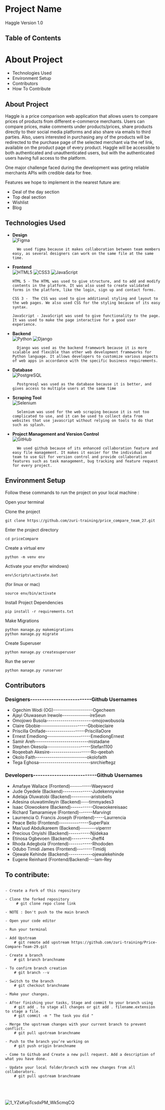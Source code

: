 
# Project Name
 Haggle Version 1.0 


## Table of Contents
   # About Project
   - Technologies Used
   - Environment Setup
   - Contributors
   - How To Contribute
   
## About Project
 Haggle is a price comparison web application that allows users to compare prices of products from different e-commerce merchants. Users can compare prices, make comments under products/prices, share products directly to their social media platforms and also share via emails to third parties. Also, users interested in purchasing any of the products will be redirected to the purchase page of the selected merchant via the ref link, available on the product page of every product. Haggle will be accessible to both authenticated and unauthenticated users, but with the authenticated users having full access to the platform.

One major challenge faced during the development was geting reliable merchants APIs with credible data for free.

Features we hope to implement in the nearest future are:
 - Deal of the day section
 - Top deal section
 - Wishlist
 - Blog

## Technologies Used
* __Design__<br/>
        ![Figma](https://img.shields.io/badge/figma-%23F24E1E.svg?style=for-the-badge&logo=figma&logoColor=white)
        
        We used figma because it makes collaboration between team members easy, as several designers can work on the same file at the same time.

* __Frontend__<br/>
      ![HTML5](https://img.shields.io/badge/html5-%23E34F26.svg?style=for-the-badge&logo=html5&logoColor=white)
      ![CSS3](https://img.shields.io/badge/css3-%231572B6.svg?style=for-the-badge&logo=css3&logoColor=white)
      ![JavaScript](https://img.shields.io/badge/javascript-%23323330.svg?style=for-the-badge&logo=javascript&logoColor=%23F7DF1E)

      HTML 5 - The HTML was used to give structure, and to add and modify contents in the platform. It was also used to create validated forms in the platform, like the login, sign up and contact forms. 

      CSS 3 -  The CSS was used to give additional styling and layout to the web pages. We also used CSS for the styling because of its easy syntax.

      JavaScript - JavaScript was used to give functionality to the page. It was used to make the page interactive for a good user experience.


* __Backend__<br/>
        ![Python](https://img.shields.io/badge/python-3670A0?style=for-the-badge&logo=python&logoColor=ffdd54)
        ![Django](https://img.shields.io/badge/django-%23092E20.svg?style=for-the-badge&logo=django&logoColor=white)

        Django was used as the backend framework because it is more scalable and flexible than other web development frameworks for Python language. It allows developers to customize various aspects of web apps in accordance with the specific business requirements.

* __Database__<br/>
        ![PostgreSQL](https://img.shields.io/badge/POSTGRE-SQL-brightgreen)
        
        Postgresql was used as the database because it is better, and gives access to multiple users at the same time

* __Scraping Tool__<br/>
        ![Selenium](https://img.shields.io/badge/selenium-%23121011.svg?style=for-the-badge&logo=selenium&logoColor=white)
        
        Selenium was used for the web scraping because it is not too complicated to use, and it can be used to collect data from websites that use javascript without relying on tools to do that such as splash.


* __Project Management and Version Control__<br/>
        ![GitHub](https://img.shields.io/badge/github-%23121011.svg?style=for-the-badge&logo=github&logoColor=white)
        
        We used github because of its enhanced collaboration feature and easy file management. It makes it easier for the individual and team to use Git for version control and provide collaboration features such as task management, bug tracking and feature request for every project.



## Environment Setup

Follow these commands to run the project on your local machine :

Open your terminal

Clone the project 
```
git clone https://github.com/zuri-training/price_compare_team_27.git 
```

Enter the project directory 

```
cd priceCompare
```

Create a virtual env

```
python -m venv env 
```

Activate your env(for windows)

```
env\Scripts\activate.bat	 
```
(for linux or mac)

```
source env/bin/activate 
``` 

Install Project Dependencies

```
pip install -r requirements.txt
```

Make Migrations

```
python manage.py makemigrations
python manage.py migrate
```

Create Superuser

```
python manage.py createsuperuser
```

Run the server

```
python manage.py runserver
```



## Contributors

### Designers--------------------------Github Usernames
 - Ogechim Wodi (OG)--------------------Ogecheem
 - Ajayi Oluwaseun Irewole--------------ireSeun
 - Omojowo Busola-----------------------omojowobusola
 - Claire Gbobie------------------------Gbobieclaire
 - Priscilla Onifade--------------------PriscillaOore
 - Ernest Emediong----------------------EmediongErnest
 - Samir Areh---------------------------mistadane
 - Stephen Okesola----------------------Stefan1100
 - Roqeebah	Akesire---------------------Ro-qeebah
 - Okolo Faith--------------------------okolofaith
 - Tega Eghosa--------------------------snrchieftegz


### Developers---------------------------Github Usernames                                               
 - Amafaye Wallace (Frontend)-----------Waeyword
 - Jude Oyedele (Backend)---------------Judekennywise
 - Adelaja Oluwatobi (Backend)----------aristobells
 - Adesina	oluwatimileyin (Backend)----timmyades3
 - Isaac Olowookere (Backend)-----------Olowookereisaac
 - Richard Tamaramieye (Frontend)-------Marvingt 
 - Laurrencia O. Francis Joseph (Frontend)-----Laurrencia
 - Peace Bello (Frontend)---------------SuperPaix
 - Mas’uud Abdulkareem (Backend)--------viperrrr
 - Precious Onyishi (Backend)-----------Njidekaa
 - Etinosa	Ogbevoen (Backend)----------Jheff4
 - Rhoda Adegbola (Frontend)------------Rhododen
 - Odubo Timidi James (Frontend)--------Timidij
 - Ojewale Kehinde (Backend)------------ojewalekehinde
 - Eugene Reinhard (Frontend/Backend)---Iam-Rey
 

## To contribute:

```

- Create a Fork of this repository

- Clone the forked repository
     # git clone repo clone link

- NOTE : Don't push to the main branch

- Open your code editor

- Run your terminal

- Add Upstream
    # git remote add upstream https://github.com/zuri-training/Price-Compare-Team-29.git

- Create a branch
    # git branch branchname

- To confirm branch creation
    # git branch --v

- Switch to the branch
    # git checkout branchname

- Make your changes.

- After finishing your tasks, Stage and commit to your branch using
    # git add . to stage all changes or git add . filename.extension to stage a file.
    # git commit -m " The task you did "

- Merge the upstream changes with your current branch to prevent conflict. 
    # git pull upstream branchname

- Push to the branch you’re working on
    # git push origin branchname
    
- Come to Github and Create a new pull request. Add a description of what you have done.

- Update your local folder/branch with new changes from all collaborators. 
    # git pull upstream branchname





```
![1_YZsKvpTcsdxPM_Wk5cmqCQ](https://user-images.githubusercontent.com/68462223/181199113-5bbc9b79-41d1-44a8-975a-4ce1d5519288.png)
